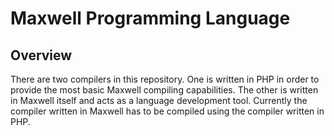 Maxwell Programming Language
============================

Overview
--------
There are two compilers in this repository. One is written in PHP in order to
provide the most basic Maxwell compiling capabilities. The other is written in
Maxwell itself and acts as a language development tool. Currently the compiler
written in Maxwell has to be compiled using the compiler written in PHP.
